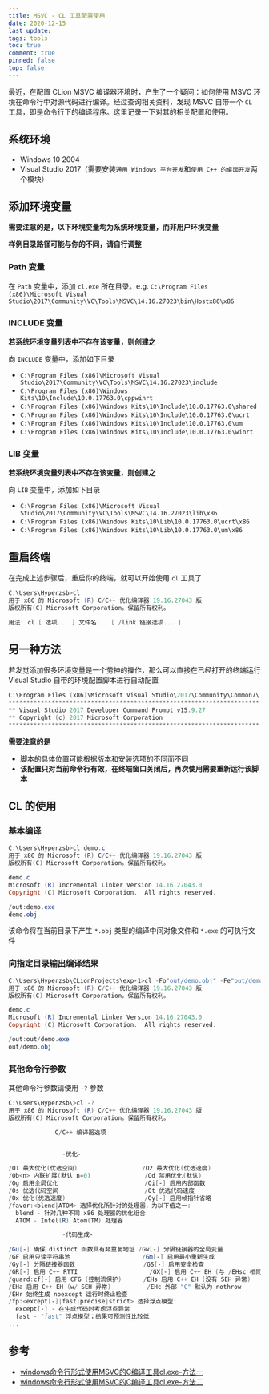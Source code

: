 ```yaml
---
title: MSVC - CL 工具配置使用
date: 2020-12-15
last_update:
tags: tools
toc: true
comment: true
pinned: false
top: false
---
```


最近，在配置 CLion MSVC 编译器环境时，产生了一个疑问：如何使用 MSVC 环境在命令行中对源代码进行编译。经过查询相关资料，发现 MSVC 自带一个 `CL` 工具，即是命令行下的编译程序。这里记录一下对其的相关配置和使用。

## 系统环境

- Windows 10 2004
- Visual Studio 2017（需要安装`通用 Windows 平台开发`和`使用 C++ 的桌面开发`两个模块）

## 添加环境变量

**需要注意的是，以下环境变量均为系统环境变量，而非用户环境变量**

**样例目录路径可能与你的不同，请自行调整**

### Path 变量

在 `Path` 变量中，添加 `cl.exe` 所在目录。e.g. `C:\Program Files (x86)\Microsoft Visual Studio\2017\Community\VC\Tools\MSVC\14.16.27023\bin\Hostx86\x86`

### INCLUDE 变量

**若系统环境变量列表中不存在该变量，则创建之**

向 `INCLUDE` 变量中，添加如下目录

- `C:\Program Files (x86)\Microsoft Visual Studio\2017\Community\VC\Tools\MSVC\14.16.27023\include`
- `C:\Program Files (x86)\Windows Kits\10\Include\10.0.17763.0\cppwinrt`
- `C:\Program Files (x86)\Windows Kits\10\Include\10.0.17763.0\shared`
- `C:\Program Files (x86)\Windows Kits\10\Include\10.0.17763.0\ucrt`
- `C:\Program Files (x86)\Windows Kits\10\Include\10.0.17763.0\um`
- `C:\Program Files (x86)\Windows Kits\10\Include\10.0.17763.0\winrt`

### LIB 变量

**若系统环境变量列表中不存在该变量，则创建之**

向 `LIB` 变量中，添加如下目录

- `C:\Program Files (x86)\Microsoft Visual Studio\2017\Community\VC\Tools\MSVC\14.16.27023\lib\x86`
- `C:\Program Files (x86)\Windows Kits\10\Lib\10.0.17763.0\ucrt\x86`
- `C:\Program Files (x86)\Windows Kits\10\Lib\10.0.17763.0\um\x86`

## 重启终端

在完成上述步骤后，重启你的终端，就可以开始使用 `cl` 工具了

```powershell
C:\Users\Hyperzsb>cl
用于 x86 的 Microsoft (R) C/C++ 优化编译器 19.16.27043 版
版权所有(C) Microsoft Corporation。保留所有权利。

用法: cl [ 选项... ] 文件名... [ /link 链接选项... ]
```

## 另一种方法

若发觉添加很多环境变量是一个劳神的操作，那么可以直接在已经打开的终端运行 Visual Studio 自带的环境配置脚本进行自动配置

```powershell
C:\Program Files (x86)\Microsoft Visual Studio\2017\Community\Common7\Tools>.\VsDevCmd.bat
**********************************************************************
** Visual Studio 2017 Developer Command Prompt v15.9.27
** Copyright (c) 2017 Microsoft Corporation
**********************************************************************
```

**需要注意的是**

- 脚本的具体位置可能根据版本和安装选项的不同而不同
- **该配置只对当前命令行有效，在终端窗口关闭后，再次使用需要重新运行该脚本**

## CL 的使用

### 基本编译

```powershell
C:\Users\Hyperzsb>cl demo.c
用于 x86 的 Microsoft (R) C/C++ 优化编译器 19.16.27043 版
版权所有(C) Microsoft Corporation。保留所有权利。

demo.c
Microsoft (R) Incremental Linker Version 14.16.27043.0
Copyright (C) Microsoft Corporation.  All rights reserved.

/out:demo.exe
demo.obj
```

该命令将在当前目录下产生 `*.obj` 类型的编译中间对象文件和 `*.exe` 的可执行文件

### 向指定目录输出编译结果

```powershell
C:\Users\Hyperzsb\CLionProjects\exp-1>cl -Fo"out/demo.obj" -Fe"out/demo.exe" demo.c
用于 x86 的 Microsoft (R) C/C++ 优化编译器 19.16.27043 版
版权所有(C) Microsoft Corporation。保留所有权利。

demo.c
Microsoft (R) Incremental Linker Version 14.16.27043.0
Copyright (C) Microsoft Corporation.  All rights reserved.

/out:out/demo.exe
out/demo.obj
```

### 其他命令行参数

其他命令行参数请使用 `-?` 参数

```powershell
C:\Users\Hyperzsb\>cl -?
用于 x86 的 Microsoft (R) C/C++ 优化编译器 19.16.27043 版
版权所有(C) Microsoft Corporation。保留所有权利。

             C/C++ 编译器选项


               -优化-

/O1 最大优化(优选空间)                  /O2 最大优化(优选速度)
/Ob<n> 内联扩展(默认 n=0)               /Od 禁用优化(默认)
/Og 启用全局优化                        /Oi[-] 启用内部函数
/Os 优选代码空间                        /Ot 优选代码速度
/Ox 优化(优选速度)                      /Oy[-] 启用帧指针省略
/favor:<blend|ATOM> 选择优化所针对的处理器，为以下值之一:
  blend - 针对几种不同 x86 处理器的优化组合
  ATOM - Intel(R) Atom(TM) 处理器

               -代码生成-

/Gu[-] 确保 distinct 函数具有非重复地址 /Gw[-] 分隔链接器的全局变量
/GF 启用只读字符串池                    /Gm[-] 启用最小重新生成
/Gy[-] 分隔链接器函数                   /GS[-] 启用安全检查
/GR[-] 启用 C++ RTTI                    /GX[-] 启用 C++ EH (与 /EHsc 相同)
/guard:cf[-] 启用 CFG (控制流保护)      /EHs 启用 C++ EH (没有 SEH 异常)
/EHa 启用 C++ EH (w/ SEH 异常)          /EHc 外部 "C" 默认为 nothrow
/EHr 始终生成 noexcept 运行时终止检查
/fp:<except[-]|fast|precise|strict> 选择浮点模型:
  except[-] - 在生成代码时考虑浮点异常
  fast - "fast" 浮点模型；结果可预测性比较低
...
```

## 参考

- [windows命令行形式使用MSVC的C编译工具cl.exe-方法一](https://blog.csdn.net/wan_derer/article/details/106129115)
- [windows命令行形式使用MSVC的C编译工具cl.exe-方法二](https://blog.csdn.net/wan_derer/article/details/106129643)
